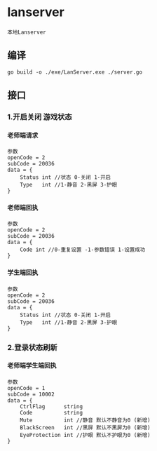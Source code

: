 # lanserver
    本地Lanserver

## 编译
    go build -o ./exe/LanServer.exe ./server.go


## 接口
### 1.开启关闭 游戏状态
#### 老师端请求
    参数
    openCode = 2
    subCode = 20036
    data = {
	    Status int //状态 0-关闭 1-开启
	    Type   int //1-静音 2-黑屏 3-护眼
    }
#### 老师端回执
    参数
    openCode = 2
    subCode = 20036
    data = {
	    Code int //0-重复设置 -1-参数错误 1-设置成功
    }
#### 学生端回执
    参数
    openCode = 2
    subCode = 20036
    data = {
	    Status int //状态 0-关闭 1-开启
	    Type   int //1-静音 2-黑屏 3-护眼
    }

### 2.登录状态刷新
#### 老师端学生端回执
    参数
    openCode = 1
    subCode = 10002
    data = {
        CtrlFlag      string
        Code          string
        Mute          int //静音 默认不静音为0 (新增)
        BlackScreen   int //黑屏 默认不黑屏为0 (新增)
        EyeProtection int //护眼 默认不护眼为0 (新增)
    }
    